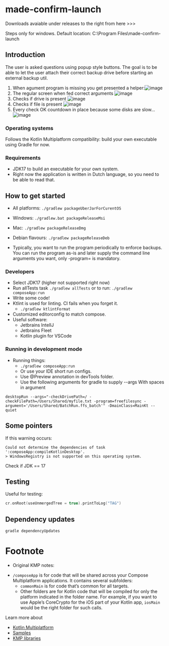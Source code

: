 # made-confirm-launch

Downloads avaiable under releases to the right from here >>>

Steps only for windows. Default location: C:\Program Files\made-confirm-launch

## Introduction
The user is asked questions using popup style buttons. The goal is to be able to let the user attach their correct backup drive before starting an external backup util.

1. When agument program is missing you get presented a helper:![image](docs/screenshot00.png)
2. The regular screen when fed correct arguments ![image](docs/screenshot01.png)
3. Checks if drive is present ![image](docs/screenshot02.png)
4. Checks if file is present ![image](docs/screenshot03.png)
5. Every check OK countdown in place because some disks are slow... ![image](docs/screenshot04.png)

### Operating systems
Follows the Kotlin Multiplatform compatibility: build your own executable using Gradle for now.

### Requirements
- JDK17 to build an executable for your own system.
- Right now the application is written in Dutch language, so you need to be able to read that.

## How to get started
- All platforms: `./gradlew packageUberJarForCurentOS`
- Windows: `./gradlew.bat packageReleaseMsi`
- Mac: `./gradlew packageReleaseDmg`
- Debian flavours: `./gradlew packageReleaseDeb`

- Typically, you want to run the program periodically to enforce backups. You can run the program as-is and later supply the command line arguments you want, only -program= is mandatory.

### Developers
- Select JDK17 (higher not supported right now)
- Run allTests task `./gradlew allTests` or to run: `./gradlew composeApp:run`
- Write some code!
- Ktlint is used for linting. CI fails when you forget it.
  - `./gradlew ktlintFormat`
- Customized editorconfig to match compose.
- Useful software:
  - Jetbrains IntelIJ
  - Jetbrains Fleet
  - Kotlin plugin for VSCode

### Running in development mode
- Running things:
  - `./gradlew composeApp:run`
  - Or use your IDE short run configs.
  - Use @Preview annotation in devTools folder.
  - Use the following arguments for gradle to supply --args
With spaces in argument
```text
desktopRun --args="-checkDrivePath=/ -checkFilePath=/Users/Shared/myfile.txt -program=freefilesync -argument='/Users/Shared/BatchRun.ffs_batch'" -DmainClass=MainKt --quiet
```

## Some pointers
If this warning occurs:
```text
Could not determine the dependencies of task ':composeApp:compileKotlinDesktop'.
> WindowsRegistry is not supported on this operating system.
```
Check if JDK == 17

## Testing
Useful for testing:
```kotlin
cr.onRoot(useUnmergedTree = true).printToLog("TAG")
```

## Dependency updates
```shell
gradle dependencyUpdates
```

# Footnote
- Original KMP notes:
* `/composeApp` is for code that will be shared across your Compose Multiplatform applications.
  It contains several subfolders:
  - `commonMain` is for code that’s common for all targets.
  - Other folders are for Kotlin code that will be compiled for only the platform indicated in the folder name.
    For example, if you want to use Apple’s CoreCrypto for the iOS part of your Kotlin app,
    `iosMain` would be the right folder for such calls.

Learn more about
- [Kotlin Multiplatform](https://www.jetbrains.com/help/kotlin-multiplatform-dev/get-started.html)
- [Samples](https://www.jetbrains.com/help/kotlin-multiplatform-dev/multiplatform-samples.html)
- [KMP libraries](https://github.com/terrakok/kmp-awesome)
